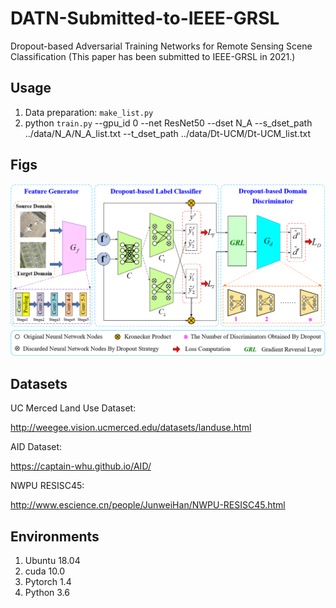 # DATN-Submitted-to-IEEE-GRSL
Dropout-based Adversarial Training Networks for Remote Sensing Scene Classification (This paper has been submitted to IEEE-GRSL in 2021.)

## Usage

1. Data preparation: `make_list.py` 
2. python `train.py` --gpu_id 0 --net ResNet50 --dset N_A --s_dset_path ../data/N_A/N_A_list.txt --t_dset_path ../data/Dt-UCM/Dt-UCM_list.txt


## Figs

![image-20210601165926181](https://github.com/WangXin81/DATN-Submitted-to-IEEE-GRSL/blob/main/fig1.png)

## Datasets

UC Merced Land Use Dataset: 

http://weegee.vision.ucmerced.edu/datasets/landuse.html

AID Dataset: 

https://captain-whu.github.io/AID/

NWPU RESISC45: 

http://www.escience.cn/people/JunweiHan/NWPU-RESISC45.html

## Environments

1. Ubuntu 18.04
2. cuda 10.0
3. Pytorch 1.4
4. Python 3.6
